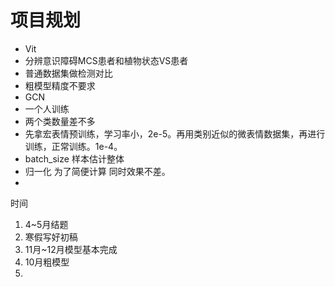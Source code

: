 # 项目规划

- Vit
- 分辨意识障碍MCS患者和植物状态VS患者
- 普通数据集做检测对比
- 粗模型精度不要求
- GCN
- 一个人训练
- 两个类数量差不多
- 先拿宏表情预训练，学习率小，2e-5。再用类别近似的微表情数据集，再进行训练，正常训练。1e-4。
- batch_size 样本估计整体
- 归一化 为了简便计算 同时效果不差。
- 



时间

1. 4~5月结题
2. 寒假写好初稿
3. 11月~12月模型基本完成
4. 10月粗模型
5. 